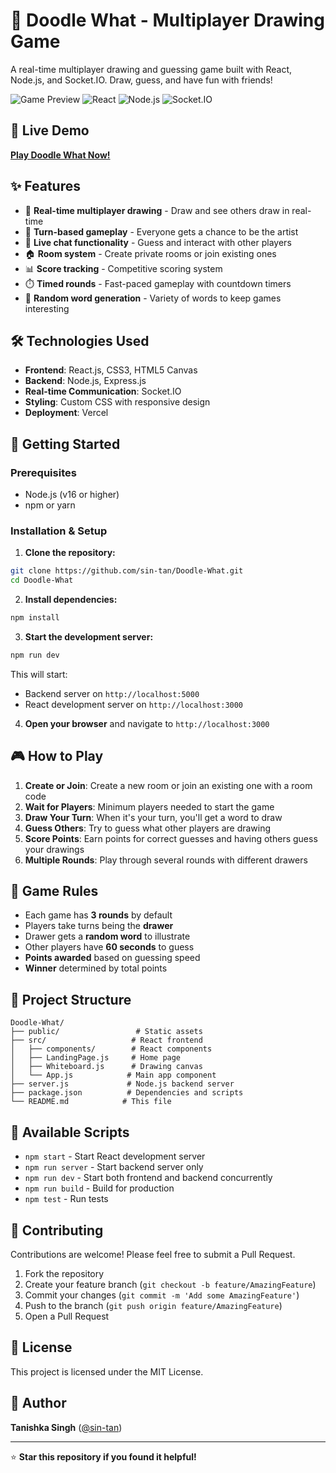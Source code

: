 # 🎨 Doodle What - Multiplayer Drawing Game

A real-time multiplayer drawing and guessing game built with React, Node.js, and Socket.IO. Draw, guess, and have fun with friends!

![Game Preview](https://img.shields.io/badge/Status-Live-brightgreen) ![React](https://img.shields.io/badge/React-18+-blue) ![Node.js](https://img.shields.io/badge/Node.js-16+-green) ![Socket.IO](https://img.shields.io/badge/Socket.IO-Real--time-orange)

## 🚀 Live Demo
**[Play Doodle What Now!](https://doodle-what-c7b8-23l2uuqms-tanishkasinghh2-gmailcoms-projects.vercel.app/)**

## ✨ Features

- 🎯 **Real-time multiplayer drawing** - Draw and see others draw in real-time
- 🔄 **Turn-based gameplay** - Everyone gets a chance to be the artist
- 💬 **Live chat functionality** - Guess and interact with other players
- 🏠 **Room system** - Create private rooms or join existing ones
- 📊 **Score tracking** - Competitive scoring system
- ⏱️ **Timed rounds** - Fast-paced gameplay with countdown timers
- 🎲 **Random word generation** - Variety of words to keep games interesting

## 🛠️ Technologies Used

- **Frontend**: React.js, CSS3, HTML5 Canvas
- **Backend**: Node.js, Express.js
- **Real-time Communication**: Socket.IO
- **Styling**: Custom CSS with responsive design
- **Deployment**: Vercel

## 🚀 Getting Started

### Prerequisites

- Node.js (v16 or higher)
- npm or yarn

### Installation & Setup

1. **Clone the repository:**
```bash
git clone https://github.com/sin-tan/Doodle-What.git
cd Doodle-What
```

2. **Install dependencies:**
```bash
npm install
```

3. **Start the development server:**
```bash
npm run dev
```

This will start:
- Backend server on `http://localhost:5000`
- React development server on `http://localhost:3000`

4. **Open your browser** and navigate to `http://localhost:3000`

## 🎮 How to Play

1. **Create or Join**: Create a new room or join an existing one with a room code
2. **Wait for Players**: Minimum players needed to start the game
3. **Draw Your Turn**: When it's your turn, you'll get a word to draw
4. **Guess Others**: Try to guess what other players are drawing
5. **Score Points**: Earn points for correct guesses and having others guess your drawings
6. **Multiple Rounds**: Play through several rounds with different drawers

## 🎯 Game Rules

- Each game has **3 rounds** by default
- Players take turns being the **drawer**
- Drawer gets a **random word** to illustrate
- Other players have **60 seconds** to guess
- **Points awarded** based on guessing speed
- **Winner** determined by total points

## 📁 Project Structure

```
Doodle-What/
├── public/                 # Static assets
├── src/                   # React frontend
│   ├── components/        # React components
│   ├── LandingPage.js     # Home page
│   ├── Whiteboard.js      # Drawing canvas
│   └── App.js            # Main app component
├── server.js             # Node.js backend server
├── package.json          # Dependencies and scripts
└── README.md            # This file
```

## 🔧 Available Scripts

- `npm start` - Start React development server
- `npm run server` - Start backend server only  
- `npm run dev` - Start both frontend and backend concurrently
- `npm run build` - Build for production
- `npm test` - Run tests

## 🤝 Contributing

Contributions are welcome! Please feel free to submit a Pull Request.

1. Fork the repository
2. Create your feature branch (`git checkout -b feature/AmazingFeature`)
3. Commit your changes (`git commit -m 'Add some AmazingFeature'`)
4. Push to the branch (`git push origin feature/AmazingFeature`)
5. Open a Pull Request

## 📝 License

This project is licensed under the MIT License.

## 👤 Author

**Tanishka Singh** ([@sin-tan](https://github.com/sin-tan))

---

⭐ **Star this repository if you found it helpful!**
